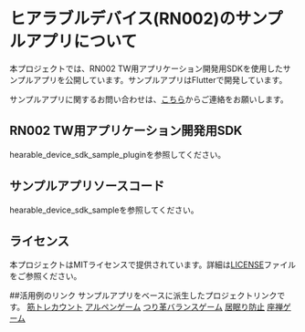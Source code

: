# ヒアラブルデバイス(RN002)のサンプルアプリについて
本プロジェクトでは、RN002 TW用アプリケーション開発用SDKを使用したサンプルアプリを公開しています。サンプルアプリはFlutterで開発しています。

サンプルアプリに関するお問い合わせは、[こちら](https://github.com/HearableDev/Hearable/issues)からご連絡をお願いします。

## RN002 TW用アプリケーション開発用SDK
hearable_device_sdk_sample_pluginを参照してください。

## サンプルアプリソースコード
hearable_device_sdk_sampleを参照してください。

## ライセンス
本プロジェクトはMITライセンスで提供されています。詳細は[LICENSE](LICENSE)ファイルをご参照ください。

##活用例のリンク
サンプルアプリをベースに派生したプロジェクトリンクです。
[筋トレカウント](https://github.com/Yuma-Tsukakoshi/lab_flutter_app)
[アルペンゲーム](https://github.com/tajikomay/HearableTask)
[つり革バランスゲーム](https://github.com/RyuNaitou/Hearable_flutter_app)
[居眠り防止](https://github.com/YuyaTalatori/hiarableapp/tree/master/Hearable-main)
[座禅ゲーム](https://github.com/kaz956/HearableApp2024)
